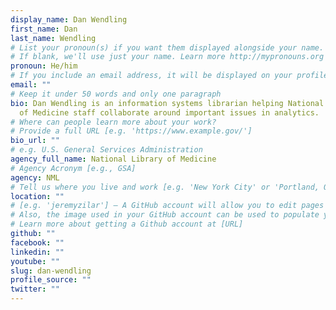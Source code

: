 ```yaml
---
display_name: Dan Wendling
first_name: Dan
last_name: Wendling
# List your pronoun(s) if you want them displayed alongside your name.
# If blank, we'll use just your name. Learn more http://mypronouns.org
pronoun: He/him
# If you include an email address, it will be displayed on your profile page
email: ""
# Keep it under 50 words and only one paragraph
bio: Dan Wendling is an information systems librarian helping National Library
  of Medicine staff collaborate around important issues in analytics.
# Where can people learn more about your work?
# Provide a full URL [e.g. 'https://www.example.gov/']
bio_url: ""
# e.g. U.S. General Services Administration
agency_full_name: National Library of Medicine
# Agency Acronym [e.g., GSA]
agency: NML
# Tell us where you live and work [e.g. 'New York City' or 'Portland, OR']
location: ""
# [e.g. 'jeremyzilar'] — A GitHub account will allow you to edit pages on Digital.gov.
# Also, the image used in your GitHub account can be used to populate your digital.gov profile photo.
# Learn more about getting a Github account at [URL]
github: ""
facebook: ""
linkedin: ""
youtube: ""
slug: dan-wendling
profile_source: ""
twitter: ""
---
```

